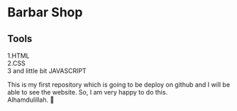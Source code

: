 # Barbar Shop 
## Tools
1.HTML  
2.CSS  
3 and little bit JAVASCRIPT

<P>This is my first repository which is going to be deploy on github and I will be able to see the website. So, I am very happy to do this. <br/> Alhamdulillah. 🥰</P>
